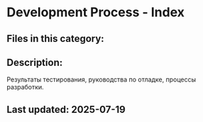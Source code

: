 # Development Process - Index

## Files in this category:



## Description:

Результаты тестирования, руководства по отладке, процессы разработки.

## Last updated: 2025-07-19
